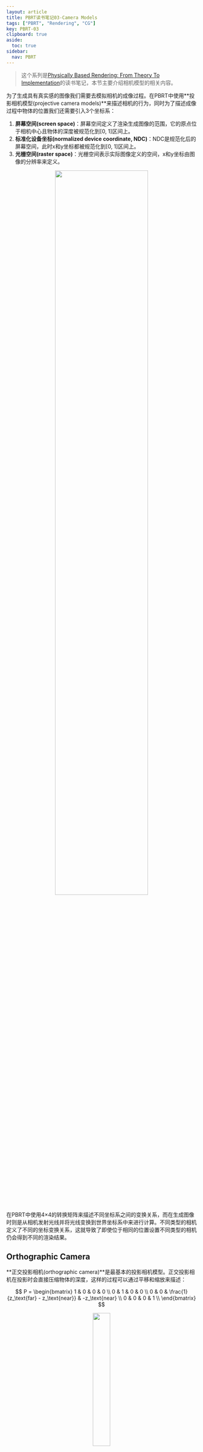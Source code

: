 ```yaml
---
layout: article
title: PBRT读书笔记03-Camera Models
tags: ["PBRT", "Rendering", "CG"]
key: PBRT-03
clipboard: true
aside:
  toc: true
sidebar:
  nav: PBRT
---
```


> 这个系列是[Physically Based Rendering: From Theory To Implementation](https://pbr-book.org/)的读书笔记，本节主要介绍相机模型的相关内容。
<!--more-->

为了生成具有真实感的图像我们需要去模拟相机的成像过程。在PBRT中使用**投影相机模型(projective camera models)**来描述相机的行为，同时为了描述成像过程中物体的位置我们还需要引入3个坐标系：

1. **屏幕空间(screen space)**：屏幕空间定义了渲染生成图像的范围，它的原点位于相机中心且物体的深度被规范化到[0, 1]区间上。
2. **标准化设备坐标(normalized device coordinate, NDC)**：NDC是规范化后的屏幕空间，此时x和y坐标都被规范化到[0, 1]区间上。
3. **光栅空间(raster space)**：光栅空间表示实际图像定义的空间，x和y坐标由图像的分辨率来定义。

<div align=center>
<img src="https://pbr-book.org/3ed-2018/Camera_Models/Camera%20coordinate%20spaces.svg" width="70%">
</div>

在PBRT中使用4×4的转换矩阵来描述不同坐标系之间的变换关系，而在生成图像时则是从相机发射光线并将光线变换到世界坐标系中来进行计算。不同类型的相机定义了不同的坐标变换关系，这就导致了即使位于相同的位置设置不同类型的相机仍会得到不同的渲染结果。

## Orthographic Camera

**正交投影相机(orthographic camera)**是最基本的投影相机模型。正交投影相机在投影时会直接压缩物体的深度，这样的过程可以通过平移和缩放来描述：

$$
P = 
\begin{bmatrix}
1 & 0 & 0 & 0 \\
0 & 1 & 0 & 0 \\
0 & 0 & \frac{1}{z_\text{far} - z_\text{near}} & -z_\text{near} \\
0 & 0 & 0 & 1 \\
\end{bmatrix}
$$

<div align=center>
<img src="https://pbr-book.org/3ed-2018/Camera_Models/Ortho%20viewing%20volume.svg" width="30%">
</div>

类似地，在生成光线时正交投影相机发出的光线起点位于光栅平面上，而方向则指向z轴正半轴：

```cpp
float OrthographicCamera::GenerateRay(const CameraSample &sample,
                                      Ray *ray) const {
    // Compute raster and camera sample positions
    Point3f pFilm = Point3f(sample.pFilm.x, sample.pFilm.y, 0);
    Point3f pCamera = RasterToCamera(pFilm);
    *ray = Ray(pCamera, Vector3f(0, 0, 1));

    *ray = CameraToWorld(*ray);
    return 1;
}
```

<div align=center>
<img src="https://pbr-book.org/3ed-2018/Camera_Models/Ortho%20generate%20ray.svg" width="70%">
</div>

## Perspective Camera

正交投影相机的缺陷在于它无法表达物体的透视关系，因此更为常用的相机模型是**透视投影相机(perspective camera)**。在透视投影相机中，空间中的物体首先会通过投影变换来获得透视关系：

$$
P = 
\begin{bmatrix}
1 & 0 & 0 & 0 \\
0 & 1 & 0 & 0 \\
0 & 0 & \frac{z_\text{far}}{z_\text{far} - z_\text{near}} & -\frac{z_\text{far} \cdot z_\text{near}}{z_\text{far} - z_\text{near}} \\
0 & 0 & 1 & 0 \\
\end{bmatrix}
$$

然后在根据给定的**视野(field of view, FoV)**来规范化到NDC上：

$$
P = 
\begin{bmatrix}
\frac{1}{\tan{\frac{\theta}{2}}} & 0 & 0 & 0 \\
0 & \frac{1}{\tan{\frac{\theta}{2}}} & 0 & 0 \\
0 & 0 & 1 & 0 \\
0 & 0 & 0 & 1 \\
\end{bmatrix}
\times
\begin{bmatrix}
1 & 0 & 0 & 0 \\
0 & 1 & 0 & 0 \\
0 & 0 & \frac{z_\text{far}}{z_\text{far} - z_\text{near}} & -\frac{z_\text{far} \cdot z_\text{near}}{z_\text{far} - z_\text{near}} \\
0 & 0 & 1 & 0 \\
\end{bmatrix}
$$

<div align=center>
<img src="https://pbr-book.org/3ed-2018/Camera_Models/Perspective%20transformation%20matrix.svg" width="30%">
</div>

透视投影相机在发射光线时，光线起点固定在原点(相机中心)，方向指向光栅平面上的坐标。

```cpp
float PerspectiveCamera::GenerateRay(const CameraSample &sample,
                                     Ray *ray) const {
    // Compute raster and camera sample positions
    Point3f pFilm = Point3f(sample.pFilm.x, sample.pFilm.y, 0);
    Point3f pCamera = RasterToCamera(pFilm);
    *ray = Ray(Point3f(0, 0, 0), Normalize(Vector3f(pCamera)));

    *ray = CameraToWorld(*ray);
    return 1;
}
```

## Thin Lens Model

正交投影相机和透视投影相机的缺陷在于它们假设了相机服从理想针孔相机模型，因此无论物体的深度如何都能够清晰地成像。然而现实中的相机则不满足这一假设，由于透镜的存在相机只能对深度位于一定范围内的物体来成像，这个范围称为**景深(depth of field)**。

要描述相机的这一行为，我们需要介绍**薄透镜模型(thin lens model)**。我们假设透镜位于$z=0$平面上，而且平行于主光轴的光线会汇聚到$p$点，称为**焦点(focal point)**；$p$点到透镜的距离称为**焦距(focal length)**，记为$f$。

<div align=center>
<img src="https://pbr-book.org/3ed-2018/Camera_Models/Thin%20lens.svg" width="40%">
</div>

薄透镜模型的一个基本性质是**成像公式(Gaussian lens equation)**：对于深度为$z$的物体，成像的距离满足：

$$
\frac{1}{z'} - \frac{1}{z} = \frac{1}{f}
$$

不难发现，平行光实际上可以看做是$z=-\infty$情况下成像公式的特例。

<div align=center>
<img src="https://pbr-book.org/3ed-2018/Camera_Models/Focus%20thin%20lens.svg" width="40%">
</div>

利用成像公式可以解出$z$点的像距：

$$
z' = \frac{f z}{f + z}
$$

当像距不满足上式时成像就会模糊。在实际成像时一般无法保证像距严格满足成像公式，但只要成像平面在像距的一定范围内成像的模糊都是可以接受的。当我们固定像距时物距不等于$z$的物体会投影成一个圆盘，也称为**circle of confusion**，它的大小取决于光圈、焦距、物体的深度以及透镜本身。在成像时只要circle of confusion的大小小于1个像素就可以认为成像是清晰的。

<div align=center>
<img src="https://pbr-book.org/3ed-2018/Camera_Models/Circle%20of%20confusion%20diameter.svg" width="40%">
</div>

我们可以利用几何关系来计算出circle of confusion的大小。假设镜头的直径为$d_l$，根据相似三角形有：

$$
\frac{d_l}{z'} = \frac{d_c}{\vert z' - z_f' \vert}
$$

带入成像公式有：

$$
d_c = \bigg\vert \frac{d_l f(z - z_f)}{z(f + z_f)} \bigg\vert
$$

在光线追踪框架中想要模拟景深的效果非常简单，我们只需要在透镜上随机采样出一个点并从该点发射出光线即可。更新后的光线起点位于透镜内，方向指向焦距平面上的点：

<div align=center>
<img src="https://pbr-book.org/3ed-2018/Camera_Models/Thin%20lens%20choose%20ray.svg" width="30%">
</div>

为了模拟景深的效果我们需要为相机添加透镜半径`lensRadius`和焦距`focalDistance`两个属性，然后在生成光线时添加如下代码：

```cpp
// Modify ray for depth of field
if (lensRadius > 0) {
    // Sample point on lens
    Point2f pLens = lensRadius * ConcentricSampleDisk(sample.pLens);

    // Compute point on plane of focus
    float ft = focalDistance / ray->d.z;
    Point3f pFocus = (*ray)(ft);

    // Update ray for effect of lens
    ray->o = Point3f(pLens.x, pLens.y, 0);
    ray->d = Normalize(pFocus - ray->o);
}
```

除了上面介绍的三种相机模型外，PBRT中还包括了全景相机和真实相机模型。这些模型暂时还用不到，等后面有机会再补上。

## Reference

- [6 Camera Models](https://pbr-book.org/3ed-2018/Camera_Models)